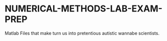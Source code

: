 # NUMERICAL-METHODS-LAB-EXAM-PREP
Matlab Files that make turn us into pretentious autistic wannabe scientists.
